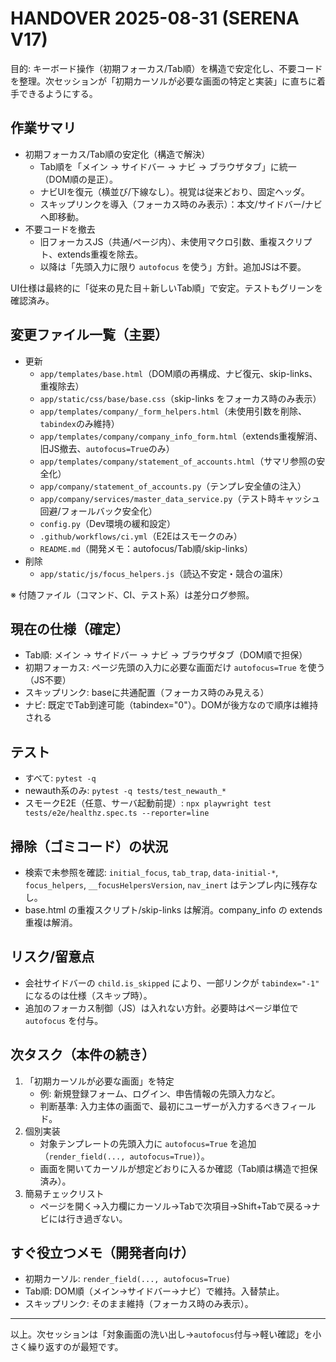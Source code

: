 # HANDOVER 2025-08-31 (SERENA V17)

目的: キーボード操作（初期フォーカス/Tab順）を構造で安定化し、不要コードを整理。次セッションが「初期カーソルが必要な画面の特定と実装」に直ちに着手できるようにする。

## 作業サマリ
- 初期フォーカス/Tab順の安定化（構造で解決）
  - Tab順を「メイン → サイドバー → ナビ → ブラウザタブ」に統一（DOM順の是正）。
  - ナビUIを復元（横並び/下線なし）。視覚は従来どおり、固定ヘッダ。
  - スキップリンクを導入（フォーカス時のみ表示）：本文/サイドバー/ナビへ即移動。
- 不要コードを撤去
  - 旧フォーカスJS（共通/ページ内）、未使用マクロ引数、重複スクリプト、extends重複を除去。
  - 以降は「先頭入力に限り `autofocus` を使う」方針。追加JSは不要。

UI仕様は最終的に「従来の見た目＋新しいTab順」で安定。テストもグリーンを確認済み。

## 変更ファイル一覧（主要）
- 更新
  - `app/templates/base.html`（DOM順の再構成、ナビ復元、skip-links、重複除去）
  - `app/static/css/base/base.css`（skip-links をフォーカス時のみ表示）
  - `app/templates/company/_form_helpers.html`（未使用引数を削除、`tabindex`のみ維持）
  - `app/templates/company/company_info_form.html`（extends重複解消、旧JS撤去、`autofocus=True`のみ）
  - `app/templates/company/statement_of_accounts.html`（サマリ参照の安全化）
  - `app/company/statement_of_accounts.py`（テンプレ安全値の注入）
  - `app/company/services/master_data_service.py`（テスト時キャッシュ回避/フォールバック安全化）
  - `config.py`（Dev環境の緩和設定）
  - `.github/workflows/ci.yml`（E2Eはスモークのみ）
  - `README.md`（開発メモ：autofocus/Tab順/skip-links）
- 削除
  - `app/static/js/focus_helpers.js`（読込不安定・競合の温床）

※ 付随ファイル（コマンド、CI、テスト系）は差分ログ参照。

## 現在の仕様（確定）
- Tab順: メイン → サイドバー → ナビ → ブラウザタブ（DOM順で担保）
- 初期フォーカス: ページ先頭の入力に必要な画面だけ `autofocus=True` を使う（JS不要）
- スキップリンク: baseに共通配置（フォーカス時のみ見える）
- ナビ: 既定でTab到達可能（tabindex="0"）。DOMが後方なので順序は維持される

## テスト
- すべて: `pytest -q`
- newauth系のみ: `pytest -q tests/test_newauth_*`
- スモークE2E（任意、サーバ起動前提）: `npx playwright test tests/e2e/healthz.spec.ts --reporter=line`

## 掃除（ゴミコード）の状況
- 検索で未参照を確認: `initial_focus`, `tab_trap`, `data-initial-*`, `focus_helpers`, `__focusHelpersVersion`, `nav_inert` はテンプレ内に残存なし。
- base.html の重複スクリプト/skip-links は解消。company_info の extends 重複は解消。

## リスク/留意点
- 会社サイドバーの `child.is_skipped` により、一部リンクが `tabindex="-1"` になるのは仕様（スキップ時）。
- 追加のフォーカス制御（JS）は入れない方針。必要時はページ単位で `autofocus` を付与。

## 次タスク（本件の続き）
1) 「初期カーソルが必要な画面」を特定
   - 例: 新規登録フォーム、ログイン、申告情報の先頭入力など。
   - 判断基準: 入力主体の画面で、最初にユーザーが入力するべきフィールド。
2) 個別実装
   - 対象テンプレートの先頭入力に `autofocus=True` を追加（`render_field(..., autofocus=True)`）。
   - 画面を開いてカーソルが想定どおりに入るか確認（Tab順は構造で担保済み）。
3) 簡易チェックリスト
   - ページを開く→入力欄にカーソル→Tabで次項目→Shift+Tabで戻る→ナビには行き過ぎない。

## すぐ役立つメモ（開発者向け）
- 初期カーソル: `render_field(..., autofocus=True)`
- Tab順: DOM順（メイン→サイドバー→ナビ）で維持。入替禁止。
- スキップリンク: そのまま維持（フォーカス時のみ表示）。

---
以上。次セッションは「対象画面の洗い出し→`autofocus`付与→軽い確認」を小さく繰り返すのが最短です。